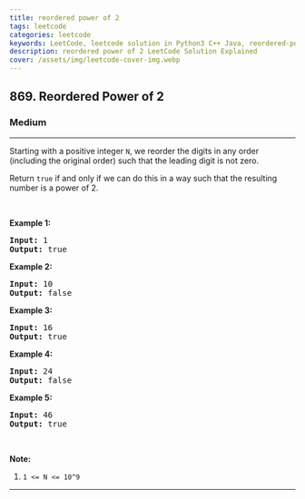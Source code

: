 ```yaml
---
title: reordered power of 2
tags: leetcode
categories: leetcode
keywords: LeetCode, leetcode solution in Python3 C++ Java, reordered-power-of-2 solution
description: reordered power of 2 LeetCode Solution Explained
cover: /assets/img/leetcode-cover-img.webp
---
```





<h2>869. Reordered Power of 2</h2><h3>Medium</h3><hr><div><p>Starting with a positive integer <code>N</code>, we reorder the digits in any order (including the original order) such that the leading digit is not zero.</p>

<p>Return <code>true</code>&nbsp;if and only if we can do this in a way such that the resulting number is a power of 2.</p>

<p>&nbsp;</p>

<ol>
</ol>

<div>
<p><strong>Example 1:</strong></p>

<pre><strong>Input: </strong><span id="example-input-1-1">1</span>
<strong>Output: </strong><span id="example-output-1">true</span>
</pre>

<div>
<p><strong>Example 2:</strong></p>

<pre><strong>Input: </strong><span id="example-input-2-1">10</span>
<strong>Output: </strong><span id="example-output-2">false</span>
</pre>

<div>
<p><strong>Example 3:</strong></p>

<pre><strong>Input: </strong><span id="example-input-3-1">16</span>
<strong>Output: </strong><span id="example-output-3">true</span>
</pre>

<div>
<p><strong>Example 4:</strong></p>

<pre><strong>Input: </strong><span id="example-input-4-1">24</span>
<strong>Output: </strong><span id="example-output-4">false</span>
</pre>

<div>
<p><strong>Example 5:</strong></p>

<pre><strong>Input: </strong><span id="example-input-5-1">46</span>
<strong>Output: </strong><span id="example-output-5">true</span>
</pre>

<p>&nbsp;</p>

<p><strong>Note:</strong></p>

<ol>
	<li><code>1 &lt;= N &lt;= 10^9</code></li>
</ol>
</div>
</div>
</div>
</div>
</div>
</div>

---


